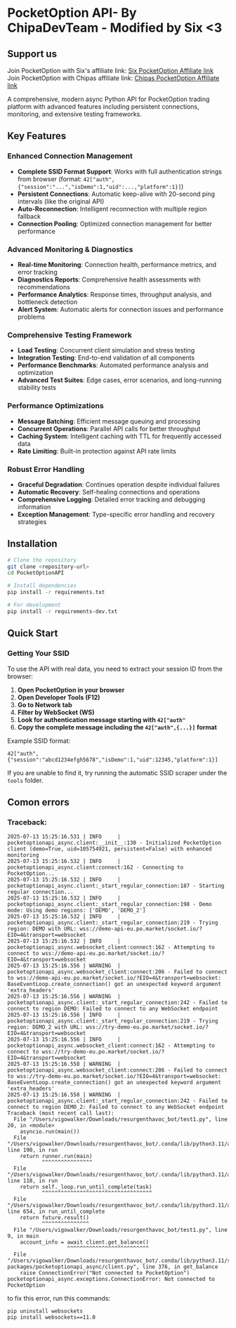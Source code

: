# PocketOption API- By ChipaDevTeam - Modified by Six <3

## Support us
Join PocketOption with Six's affiliate link: [Six PocketOption Affiliate link](https://u3.shortink.io/main?utm_campaign=821725&utm_source=affiliate&utm_medium=sr&a=IqeAmBtFTrEWbh&ac=api&code=DLN960)
<br>
Join PocketOption with Chipas affiliate link: [Chipas PocketOption Affiliate link](https://u3.shortink.io/smart/SDIaxbeamcYYqB) 

A comprehensive, modern async Python API for PocketOption trading platform with advanced features including persistent connections, monitoring, and extensive testing frameworks.

## Key Features

### Enhanced Connection Management
- **Complete SSID Format Support**: Works with full authentication strings from browser (format: `42["auth",{"session":"...","isDemo":1,"uid":...,"platform":1}]`)
- **Persistent Connections**: Automatic keep-alive with 20-second ping intervals (like the original API)
- **Auto-Reconnection**: Intelligent reconnection with multiple region fallback
- **Connection Pooling**: Optimized connection management for better performance

### Advanced Monitoring & Diagnostics
- **Real-time Monitoring**: Connection health, performance metrics, and error tracking
- **Diagnostics Reports**: Comprehensive health assessments with recommendations
- **Performance Analytics**: Response times, throughput analysis, and bottleneck detection
- **Alert System**: Automatic alerts for connection issues and performance problems

### Comprehensive Testing Framework
- **Load Testing**: Concurrent client simulation and stress testing
- **Integration Testing**: End-to-end validation of all components
- **Performance Benchmarks**: Automated performance analysis and optimization
- **Advanced Test Suites**: Edge cases, error scenarios, and long-running stability tests

### Performance Optimizations
- **Message Batching**: Efficient message queuing and processing
- **Concurrent Operations**: Parallel API calls for better throughput
- **Caching System**: Intelligent caching with TTL for frequently accessed data
- **Rate Limiting**: Built-in protection against API rate limits

### Robust Error Handling
- **Graceful Degradation**: Continues operation despite individual failures
- **Automatic Recovery**: Self-healing connections and operations
- **Comprehensive Logging**: Detailed error tracking and debugging information
- **Exception Management**: Type-specific error handling and recovery strategies

## Installation

```bash
# Clone the repository
git clone <repository-url>
cd PocketOptionAPI

# Install dependencies
pip install -r requirements.txt

# For development
pip install -r requirements-dev.txt
```

## Quick Start

### Getting Your SSID

To use the API with real data, you need to extract your session ID from the browser:

1. **Open PocketOption in your browser**
2. **Open Developer Tools (F12)**
3. **Go to Network tab**
4. **Filter by WebSocket (WS)**
5. **Look for authentication message starting with `42["auth"`**
6. **Copy the complete message including the `42["auth",{...}]` format**

Example SSID format:
```
42["auth",{"session":"abcd1234efgh5678","isDemo":1,"uid":12345,"platform":1}]
```

If you are unable to find it, try running the automatic SSID scraper under the `tools` folder.

## Comon errors

### Traceback:
```
2025-07-13 15:25:16.531 | INFO     | pocketoptionapi_async.client:__init__:130 - Initialized PocketOption client (demo=True, uid=105754921, persistent=False) with enhanced monitoring
2025-07-13 15:25:16.532 | INFO     | pocketoptionapi_async.client:connect:162 - Connecting to PocketOption...
2025-07-13 15:25:16.532 | INFO     | pocketoptionapi_async.client:_start_regular_connection:187 - Starting regular connection...
2025-07-13 15:25:16.532 | INFO     | pocketoptionapi_async.client:_start_regular_connection:198 - Demo mode: Using demo regions: ['DEMO', 'DEMO_2']
2025-07-13 15:25:16.532 | INFO     | pocketoptionapi_async.client:_start_regular_connection:219 - Trying region: DEMO with URL: wss://demo-api-eu.po.market/socket.io/?EIO=4&transport=websocket
2025-07-13 15:25:16.532 | INFO     | pocketoptionapi_async.websocket_client:connect:162 - Attempting to connect to wss://demo-api-eu.po.market/socket.io/?EIO=4&transport=websocket
2025-07-13 15:25:16.556 | WARNING  | pocketoptionapi_async.websocket_client:connect:206 - Failed to connect to wss://demo-api-eu.po.market/socket.io/?EIO=4&transport=websocket: BaseEventLoop.create_connection() got an unexpected keyword argument 'extra_headers'
2025-07-13 15:25:16.556 | WARNING  | pocketoptionapi_async.client:_start_regular_connection:242 - Failed to connect to region DEMO: Failed to connect to any WebSocket endpoint
2025-07-13 15:25:16.556 | INFO     | pocketoptionapi_async.client:_start_regular_connection:219 - Trying region: DEMO_2 with URL: wss://try-demo-eu.po.market/socket.io/?EIO=4&transport=websocket
2025-07-13 15:25:16.556 | INFO     | pocketoptionapi_async.websocket_client:connect:162 - Attempting to connect to wss://try-demo-eu.po.market/socket.io/?EIO=4&transport=websocket
2025-07-13 15:25:16.558 | WARNING  | pocketoptionapi_async.websocket_client:connect:206 - Failed to connect to wss://try-demo-eu.po.market/socket.io/?EIO=4&transport=websocket: BaseEventLoop.create_connection() got an unexpected keyword argument 'extra_headers'
2025-07-13 15:25:16.558 | WARNING  | pocketoptionapi_async.client:_start_regular_connection:242 - Failed to connect to region DEMO_2: Failed to connect to any WebSocket endpoint
Traceback (most recent call last):
  File "/Users/vigowalker/Downloads/resurgenthavoc_bot/test1.py", line 20, in <module>
    asyncio.run(main())
  File "/Users/vigowalker/Downloads/resurgenthavoc_bot/.conda/lib/python3.11/asyncio/runners.py", line 190, in run
    return runner.run(main)
           ^^^^^^^^^^^^^^^^
  File "/Users/vigowalker/Downloads/resurgenthavoc_bot/.conda/lib/python3.11/asyncio/runners.py", line 118, in run
    return self._loop.run_until_complete(task)
           ^^^^^^^^^^^^^^^^^^^^^^^^^^^^^^^^^^^
  File "/Users/vigowalker/Downloads/resurgenthavoc_bot/.conda/lib/python3.11/asyncio/base_events.py", line 654, in run_until_complete
    return future.result()
           ^^^^^^^^^^^^^^^
  File "/Users/vigowalker/Downloads/resurgenthavoc_bot/test1.py", line 9, in main
    account_info = await client.get_balance()
                   ^^^^^^^^^^^^^^^^^^^^^^^^^^
  File "/Users/vigowalker/Downloads/resurgenthavoc_bot/.conda/lib/python3.11/site-packages/pocketoptionapi_async/client.py", line 376, in get_balance
    raise ConnectionError("Not connected to PocketOption")
pocketoptionapi_async.exceptions.ConnectionError: Not connected to PocketOption
```

to fix this error, run this commands:
```
pip uninstall websockets
pip install websockets==11.0
```